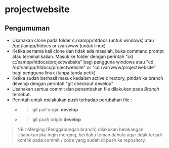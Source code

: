 # projectwebsite

## Pengumuman

* Usahakan clone pada folder c:/xampp/htdocs (untuk windows) atau /opt/lampp/htdocs or /var/www (untuk linux)
* Ketika pertama kali clone dan tidak ada masalah, buka command prompt atau terminal kalian. Masuk ke folder dengan perintah "cd c:/xampp/htdocs/projectwebsite" bagi pengguna windows atau "cd /opt/lampp/htdocs/projectwebsite" or "cd /var/www/projectwebsite" bagi pengguna linux (tanpa tanda petik)
* Ketika sudah berhasil masuk kedalam active directory, pindah ke branch develop dengan perintah "git checkout develop"
* Usahakan semua commit dan penambahan file dilakukan pada *Branch* tersebut.
* Perintah untuk melakukan push terhadap perubahan file : 
	* > git _pull_ origin __develop__
	* > git _push_ origin __develop__

> NB : Merging (Penggabungan branch) dilakukan belakangan. Usahakan jika ingin merging, beritahu teman dahulu agar tidak terjadi konflik pada commit / code yang sudah di push ke repository.

